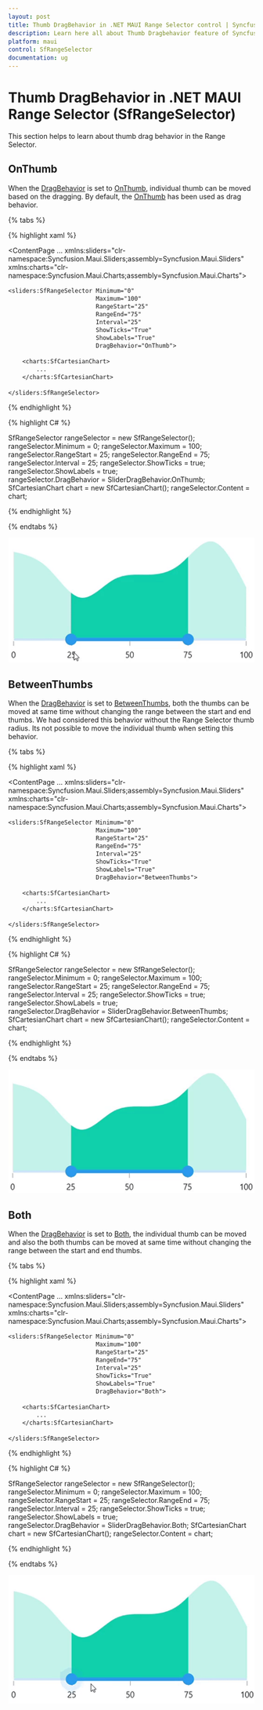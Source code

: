 ```yaml
---
layout: post
title: Thumb DragBehavior in .NET MAUI Range Selector control | Syncfusion
description: Learn here all about Thumb Dragbehavior feature of Syncfusion .NET MAUI Range Selector (SfRangeSelector) control and more.
platform: maui
control: SfRangeSelector
documentation: ug
---
```


# Thumb DragBehavior in .NET MAUI Range Selector (SfRangeSelector)

This section helps to learn about thumb drag behavior in the Range Selector.

## OnThumb

When the [DragBehavior](https://help.syncfusion.com/cr/maui/Syncfusion.Maui.Sliders.SfRangeSelector.html?tabs=tabid-1#Syncfusion_Maui_Sliders_SfRangeSelector_DragBehavior) is set to [OnThumb](https://help.syncfusion.com/cr/maui/Syncfusion.Maui.Sliders.SliderDragBehavior.html#Syncfusion_Maui_Sliders_SliderDragBehavior_OnThumb), individual thumb can be moved based on the dragging. By default, the [OnThumb](https://help.syncfusion.com/cr/maui/Syncfusion.Maui.Sliders.SliderDragBehavior.html#Syncfusion_Maui_Sliders_SliderDragBehavior_OnThumb) has been used as drag behavior.

{% tabs %}

{% highlight xaml %}

<ContentPage 
             ...
             xmlns:sliders="clr-namespace:Syncfusion.Maui.Sliders;assembly=Syncfusion.Maui.Sliders"
             xmlns:charts="clr-namespace:Syncfusion.Maui.Charts;assembly=Syncfusion.Maui.Charts">

    <sliders:SfRangeSelector Minimum="0" 
                             Maximum="100"
                             RangeStart="25"
                             RangeEnd="75"
                             Interval="25" 
                             ShowTicks="True"
                             ShowLabels="True"
                             DragBehavior="OnThumb">
        
        <charts:SfCartesianChart>
            ...
        </charts:SfCartesianChart>

    </sliders:SfRangeSelector>
</ContentPage>

{% endhighlight %}

{% highlight C# %}

SfRangeSelector rangeSelector = new SfRangeSelector();
rangeSelector.Minimum = 0;
rangeSelector.Maximum = 100;
rangeSelector.RangeStart = 25;
rangeSelector.RangeEnd = 75;
rangeSelector.Interval = 25; 
rangeSelector.ShowTicks = true;
rangeSelector.ShowLabels = true;  
rangeSelector.DragBehavior = SliderDragBehavior.OnThumb;
SfCartesianChart chart = new SfCartesianChart();
rangeSelector.Content = chart;

{% endhighlight %}

{% endtabs %}

![DragBehavior OnThumb](images/drag-behavior/onthumb.gif)

## BetweenThumbs

When the [DragBehavior](https://help.syncfusion.com/cr/maui/Syncfusion.Maui.Sliders.SfRangeSlider.html?tabs=tabid-1#Syncfusion_Maui_Sliders_SfRangeSlider_DragBehavior) is set to [BetweenThumbs](https://help.syncfusion.com/cr/maui/Syncfusion.Maui.Sliders.SliderDragBehavior.html#Syncfusion_Maui_Sliders_SliderDragBehavior_BetweenThumbs), both the thumbs can be moved at same time without changing the range between the start and end thumbs. We had considered this behavior without the Range Selector thumb radius. Its not possible to move the individual thumb when setting this behavior.

{% tabs %}

{% highlight xaml %}

<ContentPage 
             ...
             xmlns:sliders="clr-namespace:Syncfusion.Maui.Sliders;assembly=Syncfusion.Maui.Sliders"
             xmlns:charts="clr-namespace:Syncfusion.Maui.Charts;assembly=Syncfusion.Maui.Charts">

    <sliders:SfRangeSelector Minimum="0" 
                             Maximum="100"
                             RangeStart="25"
                             RangeEnd="75"
                             Interval="25" 
                             ShowTicks="True"
                             ShowLabels="True"
                             DragBehavior="BetweenThumbs">

        <charts:SfCartesianChart>
            ...
        </charts:SfCartesianChart>

    </sliders:SfRangeSelector>
</ContentPage>

{% endhighlight %}

{% highlight C# %}

SfRangeSelector rangeSelector = new SfRangeSelector();
rangeSelector.Minimum = 0;
rangeSelector.Maximum = 100;
rangeSelector.RangeStart = 25;
rangeSelector.RangeEnd = 75;
rangeSelector.Interval = 25; 
rangeSelector.ShowTicks = true;
rangeSelector.ShowLabels = true;   
rangeSelector.DragBehavior = SliderDragBehavior.BetweenThumbs;
SfCartesianChart chart = new SfCartesianChart();
rangeSelector.Content = chart;

{% endhighlight %}

{% endtabs %}

![DragBehavior Betweenthumb](images/drag-behavior/betweenthumb.gif)

## Both

When the  [DragBehavior](https://help.syncfusion.com/cr/maui/Syncfusion.Maui.Sliders.SfRangeSlider.html?tabs=tabid-1#Syncfusion_Maui_Sliders_SfRangeSlider_DragBehavior) is set to [Both](https://help.syncfusion.com/cr/maui/Syncfusion.Maui.Sliders.SliderDragBehavior.html#Syncfusion_Maui_Sliders_SliderDragBehavior_Both), the individual thumb can be moved and also the both thumbs can be moved at same time without changing the range between the start and end thumbs.

{% tabs %}

{% highlight xaml %}

<ContentPage 
             ...
             xmlns:sliders="clr-namespace:Syncfusion.Maui.Sliders;assembly=Syncfusion.Maui.Sliders"
             xmlns:charts="clr-namespace:Syncfusion.Maui.Charts;assembly=Syncfusion.Maui.Charts">

    <sliders:SfRangeSelector Minimum="0" 
                             Maximum="100"
                             RangeStart="25"
                             RangeEnd="75"
                             Interval="25" 
                             ShowTicks="True"
                             ShowLabels="True"
                             DragBehavior="Both">

        <charts:SfCartesianChart>
            ...
        </charts:SfCartesianChart>

    </sliders:SfRangeSelector>
</ContentPage>

{% endhighlight %}

{% highlight C# %}

SfRangeSelector rangeSelector = new SfRangeSelector();
rangeSelector.Minimum = 0;
rangeSelector.Maximum = 100;
rangeSelector.RangeStart = 25;
rangeSelector.RangeEnd = 75;
rangeSelector.Interval = 25; 
rangeSelector.ShowTicks = true; 
rangeSelector.ShowLabels = true;  
rangeSelector.DragBehavior = SliderDragBehavior.Both;
SfCartesianChart chart = new SfCartesianChart();
rangeSelector.Content = chart;

{% endhighlight %}

{% endtabs %}

![DragBehavior Both](images/drag-behavior/both.gif)
